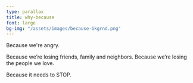 ```yaml
---
type: parallax
title: why-because
font: large
bg-img: "/assets/images/because-bkgrnd.png"
---
```


Because we're <span class="emphasized-header">angry.</span>

Because we’re <span class="emphasized-header">losing friends, family and neighbors.</span>  Because we’re <span class="emphasized-header">losing the people we love.</span> 

Because it needs to <span class="emphasized-header">STOP.</span>